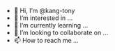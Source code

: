 - 👋 Hi, I’m @kang-tony
- 👀 I’m interested in ...
- 🌱 I’m currently learning ...
- 💞️ I’m looking to collaborate on ...
- 📫 How to reach me ...

<!---
kang-tony/kang-tony is a ✨ special ✨ repository because its `README.md` (this file) appears on your GitHub profile.
You can click the Preview link to take a look at your changes.
--->
